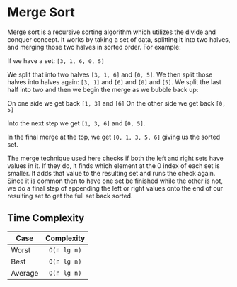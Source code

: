 # Merge Sort

Merge sort is a recursive sorting algorithm which utilizes the divide and
conquer concept. It works by taking a set of data, splitting it into two
halves, and merging those two halves in sorted order. For example:

If we have a set: `[3, 1, 6, 0, 5]`

We split that into two halves `[3, 1, 6]` and `[0, 5]`. We then split those
halves into halves again: `[3, 1]` and `[6]` and `[0]` and `[5]`. We split the last
half into two and then we begin the merge as we bubble back up:

On one side we get back `[1, 3]` and `[6]`
On the other side we get back `[0, 5]`

Into the next step we get `[1, 3, 6]` and `[0, 5]`.

In the final merge at the top, we get `[0, 1, 3, 5, 6]` giving us the sorted
set.

The merge technique used here checks if both the left and right sets have
values in it. If they do, it finds which element at the 0 index of each set
is smaller. It adds that value to the resulting set and runs the check
again. Since it is common then to have one set be finished while the other
is not, we do a final step of appending the left or right values onto the
end of our resulting set to get the full set back sorted.

## Time Complexity

| Case      | Complexity  |
| --------- |:-----------:|
| Worst     | `O(n lg n)` |
| Best      | `O(n lg n)` |
| Average   | `O(n lg n)` |
